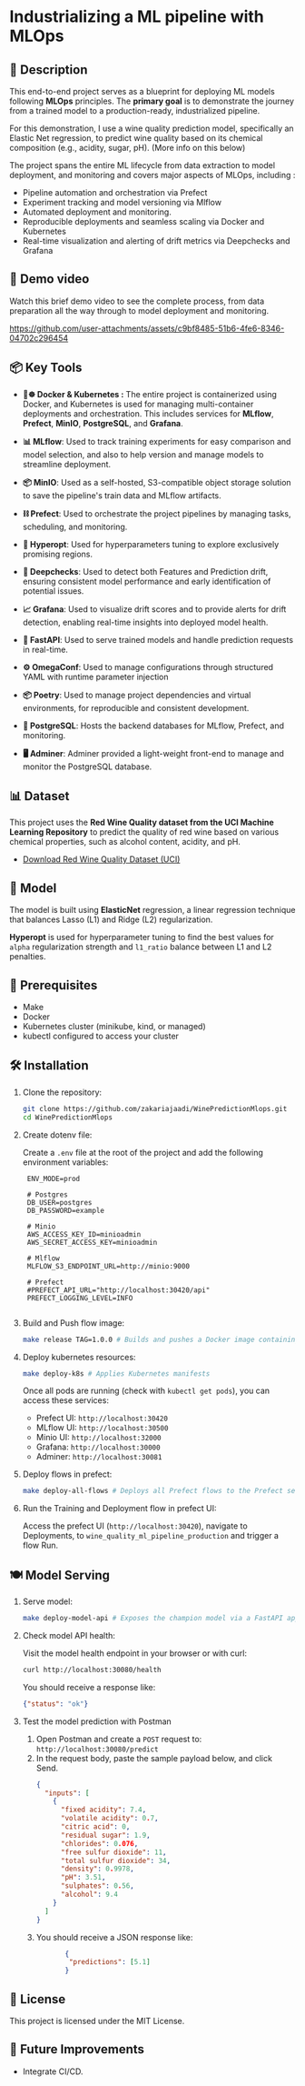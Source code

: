 
# Industrializing a ML pipeline with MLOps

## 📝 Description

This end-to-end project serves as a blueprint for deploying ML models following **MLOps** principles. The **primary goal** is to demonstrate the journey from a trained model to a production-ready, industrialized pipeline. 

For this demonstration, I use a wine quality prediction model, specifically an Elastic Net regression, to predict wine quality based on its chemical composition (e.g., acidity, sugar, pH). (More info on this below)

The project spans the entire ML lifecycle from data extraction to model deployment, and monitoring and covers major aspects of MLOps, including :
* Pipeline automation and orchestration via Prefect
* Experiment tracking and model versioning via Mlflow
* Automated deployment and monitoring.
* Reproducible deployments and seamless scaling via Docker and Kubernetes
* Real-time visualization and alerting of drift metrics via Deepchecks and Grafana

## 🚀 Demo video 
Watch this brief demo video to see the complete process, from data preparation all the way through to model deployment and monitoring.

https://github.com/user-attachments/assets/c9bf8485-51b6-4fe6-8346-04702c296454


## 📦 Key Tools
* **🐳☸️ Docker & Kubernetes :** The entire project is containerized using Docker, and Kubernetes is used for managing multi-container deployments and orchestration. This includes services for **MLflow**, **Prefect**, **MinIO**, **PostgreSQL**, and **Grafana**.  

* **📊 MLflow**: Used to track training experiments for easy comparison and model selection, and also to help version and manage models to streamline deployment. 

* **📦 MinIO**: Used as a self-hosted, S3-compatible object storage solution to save the pipeline's train data and MLflow artifacts.

* **⛓️ Prefect**: Used to orchestrate the project pipelines by managing tasks, scheduling, and monitoring. 

* **🎯 Hyperopt**: Used for hyperparameters tuning to explore exclusively promising regions.  

* **🧪 Deepchecks**: Used to detect both Features and Prediction drift, ensuring consistent model performance and early identification of potential issues.  

* **📈 Grafana**: Used to visualize drift scores and to provide alerts for drift detection, enabling real-time insights into deployed model health.  

* **🚀 FastAPI**: Used to serve trained models and handle prediction requests in real-time.  

* **⚙️ OmegaConf**: Used to manage configurations through structured YAML with runtime parameter injection

* **📦 Poetry**: Used to manage project dependencies and virtual environments, for reproducible and consistent development.  

* **🐘 PostgreSQL**: Hosts the backend databases for MLflow, Prefect, and monitoring.  

* **🖥️ Adminer**: Adminer provided a light-weight front-end to manage and monitor the PostgreSQL database.  

## 📊  Dataset

This project uses the **Red Wine Quality dataset from the UCI Machine Learning Repository** to predict the quality of red wine based on various chemical properties, such as alcohol content, acidity, and pH.

- [Download Red Wine Quality Dataset (UCI)](https://archive.ics.uci.edu/ml/machine-learning-databases/wine-quality/winequality-red.csv)

## 🧙 Model 

The model is built using **ElasticNet** regression, a linear regression technique that balances Lasso (L1) and Ridge (L2) regularization.

**Hyperopt** is used for hyperparameter tuning to find the best values for `alpha` regularization strength and `l1_ratio` balance between L1 and L2 penalties.

## 📌 Prerequisites

- Make
- Docker
- Kubernetes cluster (minikube, kind, or managed)
- kubectl configured to access your cluster

## 🛠️ Installation

1. Clone the repository:

   ```bash
   git clone https://github.com/zakariajaadi/WinePredictionMlops.git
   cd WinePredictionMlops
   ```
2. Create dotenv file:

   Create a `.env` file at the root of the project and add the following environment variables:

   ```env
    ENV_MODE=prod

    # Postgres
    DB_USER=postgres
    DB_PASSWORD=example

    # Minio
    AWS_ACCESS_KEY_ID=minioadmin
    AWS_SECRET_ACCESS_KEY=minioadmin

    # Mlflow
    MLFLOW_S3_ENDPOINT_URL=http://minio:9000

    # Prefect
    #PREFECT_API_URL="http://localhost:30420/api"
    PREFECT_LOGGING_LEVEL=INFO

   
3. Build and Push flow image:
   ```bash
   make release TAG=1.0.0 # Builds and pushes a Docker image containing the application code and all required dependencies.
   ```
4. Deploy kubernetes resources:
   ```bash
   make deploy-k8s # Applies Kubernetes manifests
   ```
   Once all pods are running (check with `kubectl get pods`), you can access these services:
   
      * Prefect UI: `http://localhost:30420` 
      * MLflow UI: `http://localhost:30500` 
      * Minio UI: `http://localhost:32000`
      * Grafana: `http://localhost:30000` 
      * Adminer: `http://localhost:30081` 

5. Deploy flows in prefect:
   ```bash
   make deploy-all-flows # Deploys all Prefect flows to the Prefect server
   ```
6. Run the Training and Deployment flow in prefect UI:

   Access the prefect UI (`http://localhost:30420`), navigate to Deployments, to `wine_quality_ml_pipeline_production` and trigger a flow Run. 

## 🍽️ Model Serving

1. Serve model:
   ```bash
   make deploy-model-api # Exposes the champion model via a FastAPI application.
   ```
   
2. Check model API health:

   Visit the model health endpoint in your browser or with curl:

   ```bash
   curl http://localhost:30080/health
   ```
   You should receive a response like:
   ```json
   {"status": "ok"}
   ```
3. Test the model prediction with Postman

    1. Open Postman and create a `POST` request to: `http://localhost:30080/predict`
    2. In the request body, paste the sample payload below, and click Send.
        ```json
        {
          "inputs": [
            {
              "fixed acidity": 7.4,
              "volatile acidity": 0.7,
              "citric acid": 0,
              "residual sugar": 1.9,
              "chlorides": 0.076,
              "free sulfur dioxide": 11,
              "total sulfur dioxide": 34,
              "density": 0.9978,
              "pH": 3.51,
              "sulphates": 0.56,
              "alcohol": 9.4
            }
          ]
        }
       
    3. You should receive a JSON response like:
        ```json
               {
                "predictions": [5.1]
               }
        ```

## 📜 License
This project is licensed under the MIT License.

## 🚧 Future Improvements
- Integrate CI/CD.
